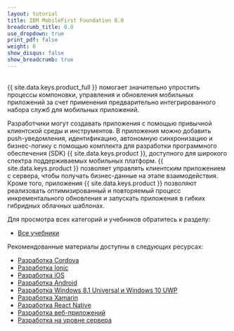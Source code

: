 ```yaml
---
layout: tutorial
title: IBM MobileFirst Foundation 8.0
breadcrumb_title: 8.0
use_dropdown: true
print_pdf: false
weight: 0
show_disqus: false
show_breadcrumb: true
---
```

<!-- NLS_CHARSET=UTF-8 -->
<br>
{{ site.data.keys.product_full }} помогает значительно упростить процессы компоновки, управления и обновления мобильных приложений за счет применения предварительно интегрированного набора служб для мобильных приложений.

Разработчики могут создавать приложения с помощью привычной клиентской среды и инструментов. В приложения можно добавить push-уведомления, идентификацию, автономную синхронизацию и бизнес-логику с помощью комплекта для разработки программного обеспечения (SDK) {{ site.data.keys.product }}, доступного для широкого спектра поддерживаемых мобильных платформ. {{ site.data.keys.product }} позволяет управлять клиентским приложением с сервера, чтобы получать бизнес-данные на этапе взаимодействия. Кроме того, приложения {{ site.data.keys.product }} позволяют реализовать оптимизированный и повторяемый процесс инкрементального обновления и запускать приложения в гибких гибридных облачных шаблонах.

Для просмотра всех категорий и учебников обратитесь к разделу:

* [Все учебники](all-tutorials/)

Рекомендованные материалы доступны в следующих ресурсах:

* [Разработка Cordova](cordova-tutorials/)
* [Разработка Ionic](ionic-tutorials/)
* [Разработка iOS ](ios-tutorials/)
* [Разработка Android](android-tutorials/)
* [Разработка Windows 8.1 Universal и Windows 10 UWP](windows-8-10-tutorials/)
* [Разработка Xamarin](xamarin-tutorials/)
* [Разработка React Native](reactnative-tutorials/) 
* [Разработка веб-приложений](web-tutorials/)
* [Разработка на уровне сервера](server-side-tutorials/)
